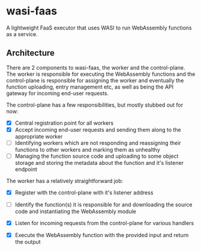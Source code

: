 # wasi-faas

A lightweight FaaS executor that uses WASI to run WebAssembly functions as a service.

## Architecture

There are 2 components to wasi-faas, the worker and the control-plane. The worker is responsible for executing the WebAssembly functions and the control-plane is responsible for assigning the worker and eventually the function uploading, entry management etc, as well as being the API gateway for incoming end-user requests.

The control-plane has a few responsibilities, but mostly stubbed out for now:
- [X] Central registration point for all workers
- [X] Accept incoming end-user requests and sending them along to the appropriate worker
- [ ] Identifying workers which are not responding and reassigning their functions to other workers and marking them as unhealthy
- [ ] Managing the function source code and uploading to some object storage and storing the metadata about the function and it's listener endpoint

The worker has a relatively straightforward job:
- [X] Register with the control-plane with it's listener address
- [ ] Identify the function(s) it is responsible for and downloading the source code and instantiating the WebAssembly module
- [X] Listen for incoming requests from the control-plane for various handlers
- [X] Execute the WebAssembly function with the provided input and return the output


